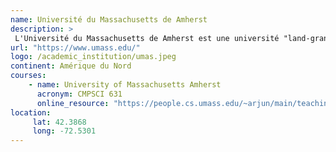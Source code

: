 ```yaml
---
name: Université du Massachusetts de Amherst 
description: >
 L'Université du Massachusetts de Amherst est une université "land-grant" publique de recherche à Amherst dans l'état du Massachusetts.
url: "https://www.umass.edu/"
logo: /academic_institution/umas.jpeg
continent: Amérique du Nord
courses:
    - name: University of Massachusetts Amherst
      acronym: CMPSCI 631
      online_resource: "https://people.cs.umass.edu/~arjun/main/teaching/631/"
location:
     lat: 42.3868
     long: -72.5301
---
```

